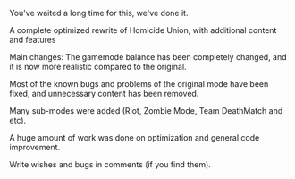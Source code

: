 You've waited a long time for this, we've done it.

A complete optimized rewrite of Homicide Union, with additional content and features

Main changes:
The gamemode balance has been completely changed, and it is now more realistic compared to the original.

Most of the known bugs and problems of the original mode have been fixed, and unnecessary content has been removed.

Many sub-modes were added (Riot, Zombie Mode, Team DeathMatch and etc).

A huge amount of work was done on optimization and general code improvement.

Write wishes and bugs in comments (if you find them).